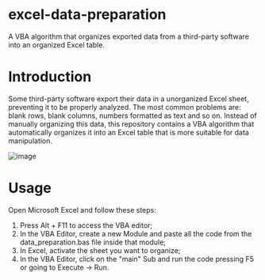# excel-data-preparation
A VBA algorithm that organizes exported data from a third-party software into an organized Excel table.

# Introduction
Some third-party software export their data in a unorganized Excel sheet, preventing it to be properly analyzed. The most common problems are: blank rows, blank columns, numbers formatted as text and so on. Instead of manually organizing this data, this repository contains a VBA algorithm that automatically organizes it into an Excel table that is more suitable for data manipulation.

![image](https://user-images.githubusercontent.com/13786793/175606254-e0f4686b-a25e-4c51-b481-b2f198145532.png)

# Usage
Open Microsoft Excel and follow these steps:

1. Press Alt + F11 to access the VBA editor;
2. In the VBA Editor, create a new Module and paste all the code from the data_preparation.bas file inside that module;
3. In Excel, activate the sheet you want to organize;
4. In the VBA Editor, click on the "main" Sub and run the code pressing F5 or going to Execute -> Run.
